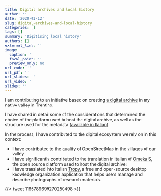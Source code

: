 ```yaml
---
title: Digital archives and local history
author: ''
date: '2020-01-12'
slug: digital-archives-and-local-history
categories: []
tags: []
summary: 'Digitising local history'
authors: []
external_link: ''
image:
  caption: ''
  focal_point: ''
  preview_only: no
url_code: ''
url_pdf: ''
url_slides: ''
url_video: ''
slides: ''
---
```


I am contributing to an initiative based on creating [a digital archive](https://archiviomemoria.ecomuseovalledeilaghi.it/) in my native valley in Trentino. 

I have shared in detail some of the considerations that determined the choice of the platform used to host the digital archive, as well as the structure used for the metadata ([available in Italian](istruzioniarchiviomemoria.ecomuseovalledeilaghi.it)).

In the process, I have contributed to the digital ecosystem we rely on in this context:
- I have contributed to the quality of OpenStreetMap in the villages of our valley
- I have significantly contributed to the translation in Italian of [Omeka S](omeka.org/), the open source platform used to host the digital archive; 
- I have translated into Italian [Tropy](https://tropy.org/), a free and open-source desktop knowledge organization application that helps users manage and describe photographs of research materials.


{{< tweet 1166789699270250498 >}}
